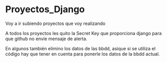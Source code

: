 # Proyectos_Django

Voy a ir subiendo proyectos que voy realizando 

A todos los proyectos les quito la Secret Key que proporciona django para que github no envíe mensaje de alerta.

En algunos también elimino los datos de las bbdd, asique si se utiliza el código hay que tener en cuenta para ponerle los datos de la bbdd actual.
